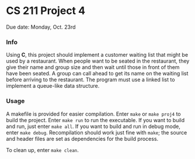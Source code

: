 # CS 211 Project 4

Due date: Monday, Oct. 23rd

### Info
Using **C**, this project should implement a customer waiting list that might be used by a restaurant. When people want to be seated in the restaurant, they give their name and group size and then wait until those in front of them have been seated. A group can call ahead to get its name on the waiting list before arriving to the restaurant. The program must use a linked list to implement a queue-like data structure. 

### Usage
A makefile is provided for easier compilation. Enter `make` or `make proj4` to build the project. Enter `make run` to run the executable. If you want to build and run, just enter `make all`. If you want to build and run in debug mode, enter `make debug`.
Recompilation should work just fine with `make`; the source and header files are set as dependencies for the build process.

To clean up, enter `make clean`.